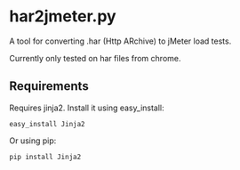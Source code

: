 har2jmeter.py
=============

A tool for converting .har (Http ARchive) to jMeter load tests. 

Currently only tested on har files from chrome.

Requirements
------------

Requires jinja2. Install it using easy_install:

```easy_install Jinja2```

Or using pip:

```pip install Jinja2```

